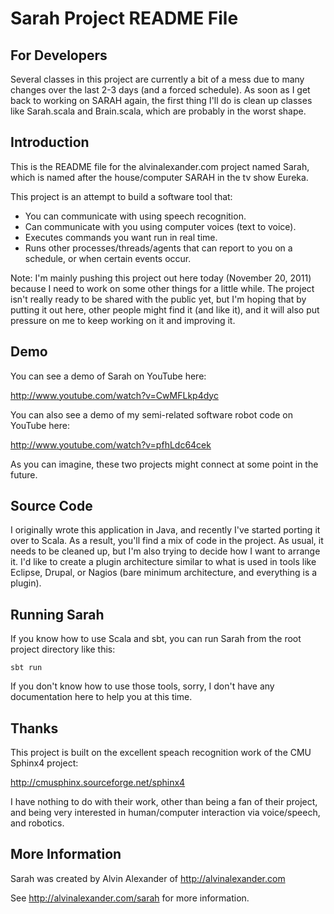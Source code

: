 Sarah Project README File
=========================

For Developers
--------------

Several classes in this project are currently a bit of a mess due to many
changes over the last 2-3 days (and a forced schedule). As soon as I get 
back to working on SARAH again, the first thing I'll do is clean up 
classes like Sarah.scala and Brain.scala, which are probably in the worst 
shape.


Introduction
------------

This is the README file for the alvinalexander.com project named Sarah,
which is named after the house/computer SARAH in the tv show Eureka.

This project is an attempt to build a software tool that:

   * You can communicate with using speech recognition.
   * Can communicate with you using computer voices (text to voice).
   * Executes commands you want run in real time.
   * Runs other processes/threads/agents that can report to you on a schedule,
     or when certain events occur.

Note: I'm mainly pushing this project out here today (November 20, 2011)
      because I need to work on some other things for a little while.
      The project isn't really ready to be shared with the public yet, but
      I'm hoping that by putting it out here, other people might find it
      (and like it), and it will also put pressure on me to keep working on
      it and improving it.

Demo
----

You can see a demo of Sarah on YouTube here:

  http://www.youtube.com/watch?v=CwMFLkp4dyc

You can also see a demo of my semi-related software robot code on 
YouTube here:

  http://www.youtube.com/watch?v=pfhLdc64cek

As you can imagine, these two projects might connect at some point in
the future.

Source Code
-----------

I originally wrote this application in Java, and recently I've started
porting it over to Scala. As a result, you'll find a mix of code in the
project. As usual, it needs to be cleaned up, but I'm also trying to 
decide how I want to arrange it. I'd like to create a plugin architecture
similar to what is used in tools like Eclipse, Drupal, or Nagios (bare
minimum architecture, and everything is a plugin).


Running Sarah
-------------

If you know how to use Scala and sbt, you can run Sarah from the root
project directory like this:

	sbt run

If you don't know how to use those tools, sorry, I don't have any 
documentation here to help you at this time.

Thanks
------

This project is built on the excellent speach recognition work of the
CMU Sphinx4 project:

http://cmusphinx.sourceforge.net/sphinx4

I have nothing to do with their work, other than being a fan of their
project, and being very interested in human/computer interaction via
voice/speech, and robotics.

More Information
----------------

Sarah was created by Alvin Alexander of http://alvinalexander.com

See http://alvinalexander.com/sarah for more information.




